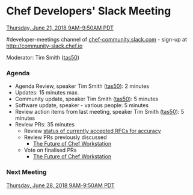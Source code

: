 # Chef Developers' Slack Meeting

[Thursday, June 21, 2018 9AM-9:50AM PDT](http://everytimezone.com/#2018-06-21,240,cn3)

\#developer-meetings channel of [chef-community.slack.com](http://chef-community.slack.com) - sign-up at <http://community-slack.chef.io>

Moderator: Tim Smith ([tas50](https://www.github.com/tas50/))

### Agenda
* Agenda Review, speaker Tim Smith ([tas50](https://www.github.com/tas50/)): 2 minutes
* Updates: 15 minutes max.
* Community update, speaker Tim Smith ([tas50](https://www.github.com/tas50/)): 5 minutes
* Software update, speaker - various people: 5 minutes
* Review action items from last meeting, speaker Tim Smith ([tas50](https://www.github.com/tas50/)): 5 minutes
* Review PRs:  35 minutes
  * Review [status of currently accepted RFCs for accuracy](https://chef.github.io/chef-rfc/)
  * Review PRs previously discussed
    * [The Future of Chef Workstation](https://github.com/chef/chef-rfc/pull/308)
  * Vote on finalised PRs
    * [The Future of Chef Workstation](https://github.com/chef/chef-rfc/pull/308)

### Next Meeting

[Thursday, June 28, 2018 9AM-9:50AM PDT](http://everytimezone.com/#2018-06-28,240,cn3)
